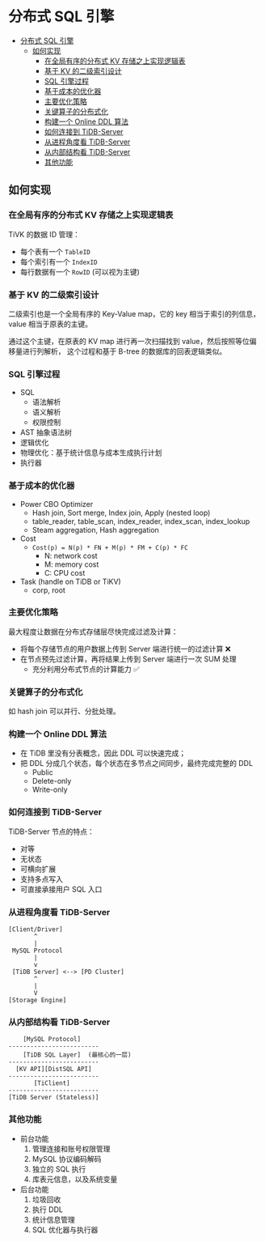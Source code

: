 # 分布式 SQL 引擎

- [分布式 SQL 引擎](#分布式-sql-引擎)
  - [如何实现](#如何实现)
    - [在全局有序的分布式 KV 存储之上实现逻辑表](#在全局有序的分布式-kv-存储之上实现逻辑表)
    - [基于 KV 的二级索引设计](#基于-kv-的二级索引设计)
    - [SQL 引擎过程](#sql-引擎过程)
    - [基于成本的优化器](#基于成本的优化器)
    - [主要优化策略](#主要优化策略)
    - [关键算子的分布式化](#关键算子的分布式化)
    - [构建一个 Online DDL 算法](#构建一个-online-ddl-算法)
    - [如何连接到 TiDB-Server](#如何连接到-tidb-server)
    - [从进程角度看 TiDB-Server](#从进程角度看-tidb-server)
    - [从内部结构看 TiDB-Server](#从内部结构看-tidb-server)
    - [其他功能](#其他功能)

## 如何实现

### 在全局有序的分布式 KV 存储之上实现逻辑表

TiVK 的数据 ID 管理：

- 每个表有一个 `TableID`
- 每个索引有一个 `IndexID`
- 每行数据有一个 `RowID` (可以视为主键)

### 基于 KV 的二级索引设计

二级索引也是一个全局有序的 Key-Value map，它的 key 相当于索引的列信息，value
相当于原表的主键。

通过这个主键，在原表的 KV map 进行再一次扫描找到 value，然后按照等位偏移量进行列解析，
这个过程和基于 B-tree 的数据库的回表逻辑类似。

### SQL 引擎过程

- SQL
  - 语法解析
  - 语义解析
  - 权限控制
- AST 抽象语法树
- 逻辑优化
- 物理优化：基于统计信息与成本生成执行计划
- 执行器

### 基于成本的优化器

- Power CBO Optimizer
  - Hash join, Sort merge, Index join, Apply (nested loop)
  - table_reader, table_scan, index_reader, index_scan, index_lookup
  - Steam aggregation, Hash aggregation
- Cost
  - `Cost(p) = N(p) * FN + M(p) * FM + C(p) * FC`
    - N: network cost
    - M: memory cost
    - C: CPU cost
- Task (handle on TiDB or TiKV)
  - corp, root

### 主要优化策略

最大程度让数据在分布式存储层尽快完成过滤及计算：

- 将每个存储节点的用户数据上传到 Server 端进行统一的过滤计算 ❌
- 在节点预先过滤计算，再将结果上传到 Server 端进行一次 SUM 处理
  - 充分利用分布式节点的计算能力 ✅

### 关键算子的分布式化

如 hash join 可以并行、分批处理。

### 构建一个 Online DDL 算法

- 在 TiDB 里没有分表概念，因此 DDL 可以快速完成；
- 把 DDL 分成几个状态，每个状态在多节点之间同步，最终完成完整的 DDL
  - Public
  - Delete-only
  - Write-only

### 如何连接到 TiDB-Server

TiDB-Server 节点的特点：

- 对等
- 无状态
- 可横向扩展
- 支持多点写入
- 可直接承接用户 SQL 入口

### 从进程角度看 TiDB-Server

```graph
[Client/Driver]
       ^
       |
 MySQL Protocol
       |
       v
 [TiDB Server] <--> [PD Cluster]
       ^
       |
       V
[Storage Engine]
```

### 从内部结构看 TiDB-Server

```graph
    [MySQL Protocol]
-------------------------
    [TiDB SQL Layer]  (最核心的一层)
-------------------------
  [KV API][DistSQL API]
-------------------------
       [TiClient]
-------------------------
[TiDB Server (Stateless)]
```

### 其他功能

- 前台功能
  1. 管理连接和账号权限管理
  2. MySQL 协议编码解码
  3. 独立的 SQL 执行
  4. 库表元信息，以及系统变量
- 后台功能
  1. 垃圾回收
  2. 执行 DDL
  3. 统计信息管理
  4. SQL 优化器与执行器
